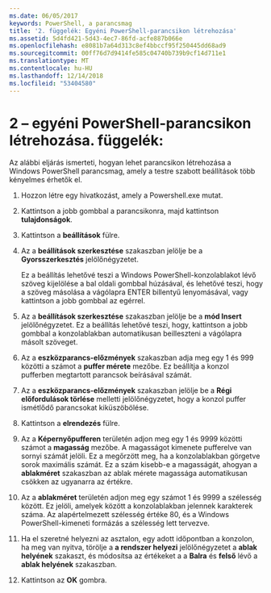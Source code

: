 ```yaml
---
ms.date: 06/05/2017
keywords: PowerShell, a parancsmag
title: '2. függelék: Egyéni PowerShell-parancsikon létrehozása'
ms.assetid: 5d4fd421-5d43-4ec7-86fd-acfe887b066e
ms.openlocfilehash: e8081b7a64d313c8ef4bbccf95f250445dd68ad9
ms.sourcegitcommit: 00ff76d7d9414fe585c04740b739b9cf14d711e1
ms.translationtype: MT
ms.contentlocale: hu-HU
ms.lasthandoff: 12/14/2018
ms.locfileid: "53404580"
---
```

# <a name="appendix-2---creating-a-custom-powershell-shortcut"></a>2 – egyéni PowerShell-parancsikon létrehozása. függelék:

Az alábbi eljárás ismerteti, hogyan lehet parancsikon létrehozása a Windows PowerShell parancsmag, amely a testre szabott beállítások több kényelmes érhetők el.

1. Hozzon létre egy hivatkozást, amely a Powershell.exe mutat.

2. Kattintson a jobb gombbal a parancsikonra, majd kattintson **tulajdonságok**.

3. Kattintson a **beállítások** fülre.

4. Az a **beállítások szerkesztése** szakaszban jelölje be a **Gyorsszerkesztés** jelölőnégyzetet.

    Ez a beállítás lehetővé teszi a Windows PowerShell-konzolablakot lévő szöveg kijelölése a bal oldali gombbal húzásával, és lehetővé teszi, hogy a szöveg másolása a vágólapra ENTER billentyű lenyomásával, vagy kattintson a jobb gombbal az egérrel.

5. Az a **beállítások szerkesztése** szakaszban jelölje be a **mód Insert** jelölőnégyzetet. Ez a beállítás lehetővé teszi, hogy, kattintson a jobb gombbal a konzolablakban automatikusan beilleszteni a vágólapra másolt szöveget.

6. Az a **eszközparancs-előzmények** szakaszban adja meg egy 1 és 999 közötti a számot a **puffer mérete** mezőbe. Ez beállítja a konzol pufferben megtartott parancsok beírásával számát.

7. Az a **eszközparancs-előzmények** szakaszban jelölje be a **Régi előfordulások törlése** melletti jelölőnégyzetet, hogy a konzol puffer ismétlődő parancsokat kiküszöbölése.

8. Kattintson a **elrendezés** fülre.

9. Az a **Képernyőpufferen** területén adjon meg egy 1 és 9999 közötti számot a **magasság** mezőbe. A magasságot kimenete pufferelve van sornyi számát jelöli. Ez a megőrzött meg, ha a konzolablakban görgetve sorok maximális számát. Ez a szám kisebb-e a magasságát, ahogyan a **ablakméret** szakaszban az ablak mérete magassága automatikusan csökken az ugyanarra az értékre.

10. Az a **ablakméret** területén adjon meg egy számot 1 és 9999 a szélesség között. Ez jelöli, amelyek között a konzolablakban jelennek karakterek száma. Az alapértelmezett szélesség értéke 80, és a Windows PowerShell-kimeneti formázás a szélesség lett tervezve.

11. Ha el szeretné helyezni az asztalon, egy adott időpontban a konzolon, ha meg van nyitva, törölje a **a rendszer helyezi** jelölőnégyzetet a **ablak helyének** szakaszt, és módosítsa az értékeket a a **Balra** és **felső** lévő a **ablak helyének** szakaszban.

12. Kattintson az **OK** gombra.